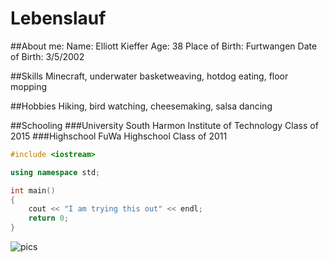 # Lebenslauf

##About me:
Name: Elliott Kieffer		Age: 38
Place of Birth: Furtwangen	Date of Birth: 3/5/2002

##Skills
Minecraft, underwater basketweaving, hotdog eating, floor mopping

##Hobbies
Hiking, bird watching, cheesemaking, salsa dancing

##Schooling
###University
South Harmon Institute of Technology
Class of 2015
###Highschool
FuWa Highschool
Class of 2011

```c++
#include <iostream>

using namespace std;

int main()
{
	cout << "I am trying this out" << endl;
	return 0;
}
```
![pics](http://previews.123rf.com/images/mayalain/mayalain1204/mayalain120400018/13174367-A-duck-is-listening-to-music-with-headphones-Stock-Photo.jpg)
